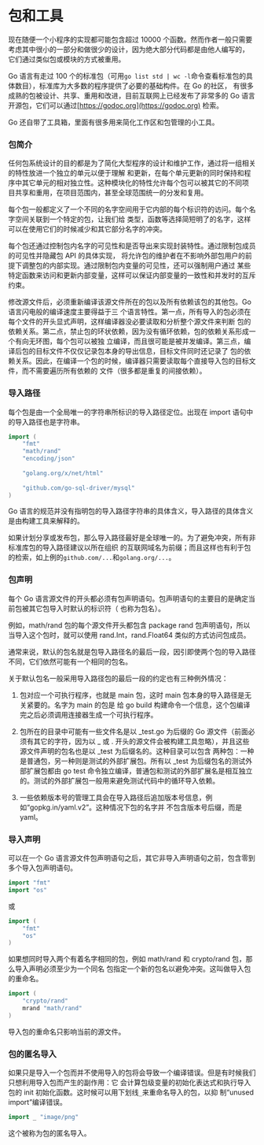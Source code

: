 # 包和工具

现在随便一个小程序的实现都可能包含超过 10000 个函数。然而作者一般只需要考虑其中很小的一部分和做很少的设计，因为绝大部分代码都是由他人编写的，
它们通过类似包或模块的方式被重用。

Go 语言有走过 100 个的标准包（可用`go list std | wc -l`命令查看标准包的具体数目），标准库为大多数的程序提供了必要的基础构件。在 Go 的社区，
有很多成熟的包被设计、共享、重用和改进，目前互联网上已经发布了非常多的 Go 语言开源包，它们可以通过[https://godoc.org](https://godoc.org)
检索。

Go 还自带了工具箱，里面有很多用来简化工作区和包管理的小工具。

### 包简介

任何包系统设计的目的都是为了简化大型程序的设计和维护工作，通过将一组相关的特性放进一个独立的单元以便于理解
和更新，在每个单元更新的同时保持和程序中其它单元的相对独立性。这种模块化的特性允许每个包可以被其它的不同项
目共享和重用，在项目范围内，甚至全球范围统一的分发和复用。

每个包一般都定义了一个不同的名字空间用于它内部的每个标识符的访问。每个名字空间关联到一个特定的包，让我们给
类型，函数等选择简短明了的名字，这样可以在使用它们的时候减少和其它部分名字的冲突。

每个包还通过控制包内名字的可见性和是否导出来实现封装特性。通过限制包成员的可见性并隐藏包 API 的具体实现，
将允许包的维护者在不影响外部包用户的前提下调整包的内部实现。通过限制包内变量的可见性，还可以强制用户通过
某些特定函数来访问和更新内部变量，这样可以保证内部变量的一致性和并发时的互斥约束。

修改源文件后，必须重新编译该源文件所在的包以及所有依赖该包的其他包。Go 语言闪电般的编译速度主要得益于三
个语言特性。第一点，所有导入的包必须在每个文件的开头显式声明，这样编译器没必要读取和分析整个源文件来判断
包的依赖关系。第二点，禁止包的环状依赖，因为没有循环依赖，包的依赖关系形成一个有向无环图，每个包可以被独
立编译，而且很可能是被并发编译。第三点，编译后包的目标文件不仅仅记录包本身的导出信息，目标文件同时还记录了
包的依赖关系。因此，在编译一个包的时候，编译器只需要读取每个直接导入包的目标文件，而不需要遍历所有依赖的
文件（很多都是重复的间接依赖）。

### 导入路径

每个包是由一个全局唯一的字符串所标识的导入路径定位。出现在 import 语句中的导入路径也是字符串。

```go
import (
	"fmt"
	"math/rand"
	"encoding/json"
	
	"golang.org/x/net/html"
	
	"github.com/go-sql-driver/mysql"
)
```

Go 语言的规范并没有指明包的导入路径字符串的具体含义，导入路径的具体含义是由构建工具来解释的。

如果计划分享或发布包，那么导入路径最好是全球唯一的。为了避免冲突，所有非标准库包的导入路径建议以所在组织
的互联网域名为前缀；而且这样也有利于包的检索，如上例的`github.com/...`和`golang.org/...`。

### 包声明

每个 Go 语言源文件的开头都必须有包声明语句。包声明语句的主要目的是确定当前包被其它包导入时默认的标识符（
也称为包名）。

例如，math/rand 包的每个源文件开头都包含 package rand 包声明语句，所以当导入这个包时，就可以使用
rand.Int，rand.Float64 类似的方式访问包成员。

通常来说，默认的包名就是包导入路径名的最后一段，因引即使两个包的导入路径不同，它们依然可能有一个相同的包名。

关于默认包名一般采用导入路径包的最后一段的约定也有三种例外情况：

1.  包对应一个可执行程序，也就是 main 包，这时 main 包本身的导入路径是无关紧要的。名字为 main 的包是
给 go build 构建命令一个信息，这个包编译完之后必须调用连接器生成一个可执行程序。

2.  包所在的目录中可能有一些文件名是以 _test.go 为后缀的 Go 源文件（前面必须有其它的字符，因为以 _ 或
    . 开头的源文件会被构建工具忽略），并且这些源文件声明的包名也是以 _test 为后缀名的。这种目录可以包含
    两种包：一种是普通包，另一种则是测试的外部扩展包。所有以 _test 为后缀包名的测试外部扩展包都由 go test
    命令独立编译，普通包和测试的外部扩展名是相互独立的。测试的外部扩展包一般用来避免测试代码中的循环导入依赖。
    
3.  一些依赖版本号的管理工具会在导入路径后追加版本号信息，例如“gopkg.in/yaml.v2”。这种情况下包的名字并
    不包含版本号后缀，而是 yaml。
    
### 导入声明

可以在一个 Go 语言源文件包声明语句之后，其它非导入声明语句之前，包含零到多个导入包声明语句。

```go
import "fmt"
import "os"
```

或

```go
import (
    "fmt"
    "os"
)
```

如果想同时导入两个有着名字相同的包，例如 math/rand 和 crypto/rand 包，那么导入声明必须至少为一个同名
包指定一个新的包名以避免冲突。这叫做导入包的重命名。

```go
import (
	"crypto/rand"
	mrand "math/rand"
)
```

导入包的重命名只影响当前的源文件。

### 包的匿名导入

如果只是导入一个包而并不使用导入的包将会导致一个编译错误。但是有时候我们只想利用导入包而产生的副作用：它
会计算包级变量的初始化表达式和执行导入包的 init 初始化函数。这时候可以用下划线`_`来重命名导入的包，以抑
制“unused import”编译错误。

```go
import _ "image/png"
```

这个被称为包的匿名导入。
